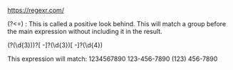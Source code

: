 https://regexr.com/


(?<=) : This is called a positive look behind. This will match a group before the main expression without including it in the result. 

\(?(\d{3})\)?[ -]?(\d{3})[ -]?(\d{4})

This expression will match: 
1234567890
123-456-7890
(123) 456-7890

